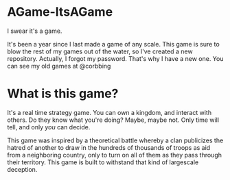 # AGame-ItsAGame
I swear it's a game.

It's been a year since I last made a game of any scale. This game is sure to blow the rest of my games out of the water, so I've created a new repository. Actually, I forgot my password. That's why I have a new one. You can see my old games at @corbbing

# What is this game?

It's a real time strategy game. You can own a kingdom, and interact with others. Do they know what you're doing? Maybe, maybe not. Only time will tell, and only _you_ can decide.

This game was inspired by a theoretical battle whereby a clan publicizes the hatred of another to draw in the hundreds of thousands of troops as aid from a neighboring country, only to turn on all of them as they pass through their territory. This game is built to withstand that kind of largescale deception.
